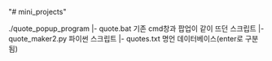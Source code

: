 "# mini_projects" 

./quote_popup_program
    |- quote.bat 		    기존 cmd창과 팝업이 같이 뜨던 스크립트
    |- quote_maker2.py 	    파이썬 스크립트
    |- quotes.txt 		    명언 데이터베이스(enter로 구분됨)